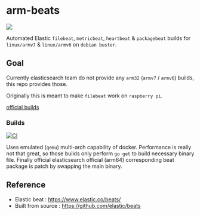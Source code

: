 # arm-beats

![](https://badgen.net/github/release/vrince/arm-beats)


Automated Elastic `filebeat`, `metricbeat`, `heartbeat` & `packagebeat` builds for `linux/armv7` & `linux/armv6` on `debian buster`.

## Goal

Currently elasticsearch team do not provide any `arm32` (`armv7` / `armv6`) builds, this repo provides those.

Originally this is meant to make `filebeat` work on `raspberry pi`.

[official builds](https://www.elastic.co/downloads/past-releases)

### Builds

[![CI](https://github.com/vrince/arm-beats/actions/workflows/beats.yml/badge.svg)](https://github.com/vrince/arm-beats/actions/workflows/beats.yml)

Uses emulated (`qemu`) multi-arch capability of docker. Performance is really not that great, so those builds only perform `go get` to build necessary binary file. Finally official elasticsearch official  (arm64) corresponding beat package is patch by swapping the main binary.

## Reference

* Elastic beat : https://www.elastic.co/beats/
* Built from source : https://github.com/elastic/beats
